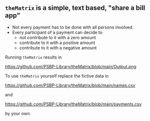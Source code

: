 ## `theMatrix` is a simple, text based, "share a bill app"

- Not every payment has to be done with all persons involved.
- Every participant of a payment can decide to 
  - not contribute to it with a zero amount
  - contribute to it with a positive amount
  - contribute to it with a negative amount


Running `theMatrix` results in

https://github.com/PSBP-Library/theMatrix/blob/main/Output.png

To use `theMatrix` yourself replace the fictive data in

https://github.com/PSBP-Library/theMatrix/blob/main/names.csv

and

https://github.com/PSBP-Library/theMatrix/blob/main/payments.csv

by your own.
